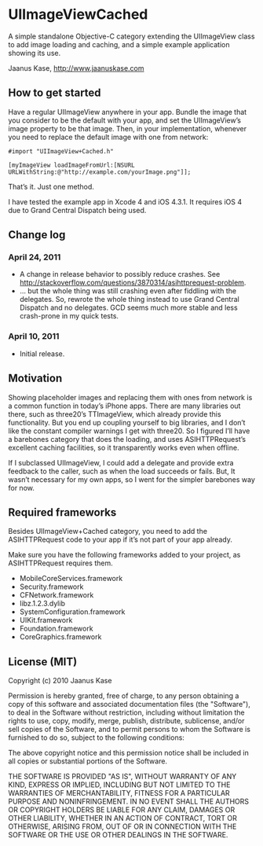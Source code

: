# UIImageViewCached

A simple standalone Objective-C category extending the UIImageView class to add image loading and caching, and a simple example application showing its use.

Jaanus Kase, <http://www.jaanuskase.com>

## How to get started

Have a regular UIImageView anywhere in your app. Bundle the image that you consider to be the default with your app, and set the UIImageView’s image property to be that image. Then, in your implementation, whenever you need to replace the default image with one from network:

    #import "UIImageView+Cached.h"
    
    [myImageView loadImageFromUrl:[NSURL URLWithString:@"http://example.com/yourImage.png"]];

That’s it. Just one method.

I have tested the example app in Xcode 4 and iOS 4.3.1. It requires iOS 4 due to Grand Central Dispatch being used.

## Change log

### April 24, 2011

* A change in release behavior to possibly reduce crashes. See http://stackoverflow.com/questions/3870314/asihttprequest-problem.
* … but the whole thing was still crashing even after fiddling with the delegates. So, rewrote the whole thing instead to use Grand Central Dispatch and no delegates. GCD seems much more stable and less crash-prone in my quick tests.

### April 10, 2011

* Initial release.

## Motivation

Showing placeholder images and replacing them with ones from network is a common function in today’s iPhone apps. There are many libraries out there, such as three20’s TTImageView, which already provide this functionality. But you end up coupling yourself to big libraries, and I don’t like the constant compiler warnings I get with three20. So I figured I’ll have a barebones category that does the loading, and uses ASIHTTPRequest’s excellent caching facilities, so it transparently works even when offline.

If I subclassed UIImageView, I could add a delegate and provide extra feedback to the caller, such as when the load succeeds or fails. But, It wasn’t necessary for my own apps, so I went for the simpler barebones way for now.

## Required frameworks

Besides UIImageView+Cached category, you need to add the ASIHTTPRequest code to your app if it’s not part of your app already.

Make sure you have the following frameworks added to your project, as ASIHTTPRequest requires them.

* MobileCoreServices.framework
* Security.framework
* CFNetwork.framework
* libz.1.2.3.dylib
* SystemConfiguration.framework
* UIKit.framework
* Foundation.framework
* CoreGraphics.framework

## License (MIT)

Copyright (c) 2010 Jaanus Kase

Permission is hereby granted, free of charge, to any person
obtaining a copy of this software and associated documentation
files (the "Software"), to deal in the Software without
restriction, including without limitation the rights to use,
copy, modify, merge, publish, distribute, sublicense, and/or sell
copies of the Software, and to permit persons to whom the
Software is furnished to do so, subject to the following
conditions:

The above copyright notice and this permission notice shall be
included in all copies or substantial portions of the Software.

THE SOFTWARE IS PROVIDED "AS IS", WITHOUT WARRANTY OF ANY KIND,
EXPRESS OR IMPLIED, INCLUDING BUT NOT LIMITED TO THE WARRANTIES
OF MERCHANTABILITY, FITNESS FOR A PARTICULAR PURPOSE AND
NONINFRINGEMENT. IN NO EVENT SHALL THE AUTHORS OR COPYRIGHT
HOLDERS BE LIABLE FOR ANY CLAIM, DAMAGES OR OTHER LIABILITY,
WHETHER IN AN ACTION OF CONTRACT, TORT OR OTHERWISE, ARISING
FROM, OUT OF OR IN CONNECTION WITH THE SOFTWARE OR THE USE OR
OTHER DEALINGS IN THE SOFTWARE.
